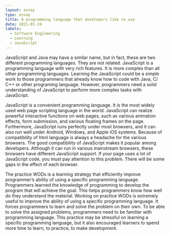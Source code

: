 ```yaml
---
layout: essay
type: essay
title: A programming language that developers like to use 
date: 2021-01-19
labels:
  - Software Engineering
  - Learning
  - JavaScript
---
```


JavaScript and Java may have a similar name, but in fact, these are two different programming languages. They are not related. JavaScript is a programming language with very rich features. It is more complex than all other programming languages. Learning the JavaScript could be a simple work to those programmers that already know how to code with Java, C/ C++ or other programing language. However, programmers need a solid understanding of JavaScript to perform more complex tasks with JavaScript.

JavaScript is a convenient programming language. It is the most widely used web page scripting language in the world. JavaScript can realize powerful interactive functions on web pages, such as various animation effects, form submission, and various floating frames on the page. Furthermore, JavaScript runs perfectly under most browsers, and it can also run well under Android, Windows, and Apple iOS systems. Because of compatibility of html language is always a headache for the various browsers. The good compatibility of JavaScript makes it popular among developers. Although it can run in various mainstream browsers, these browsers have different JavaScript support. If your page uses a lot of JavaScript code, you must pay attention to this problem. There will be some gaps in the effect of each browser.

The practice WODs is a learning strategy that efficiently improve programmer’s ability of using a specific programming language. Programmers learned the knowledge of programming to develop the program that will achieve the goal. This helps programmers know how well do they understand the material. Working on practice WODs is extremely useful to improve the ability of using a specific programming language. It forces programmers to learn and solve the problem on their own. To be able to solve the assigned problems, programmers need to be familiar with programming language. This practice may be stressful on learning a specific programming language, but it also encouraged learners to spend more time to learn, to practice, to make development.

